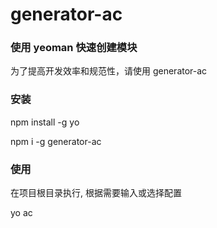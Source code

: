 # generator-ac
### 使用 yeoman 快速创建模块

为了提高开发效率和规范性，请使用 generator-ac

### 安装

npm install -g yo

npm i -g generator-ac

### 使用

在项目根目录执行, 根据需要输入或选择配置

yo ac
